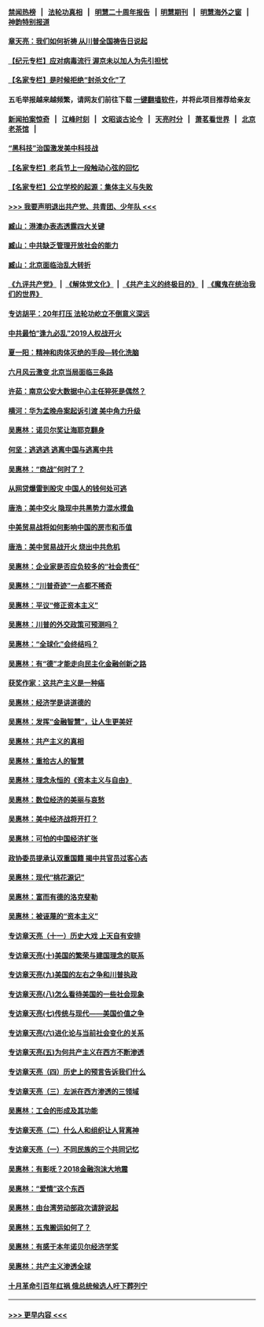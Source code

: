 #### [禁闻热榜](热点新闻.md?=0)  &nbsp;&nbsp;|&nbsp;&nbsp; [法轮功真相](https://github.com/gfw-breaker/truth/blob/master/README.md?=0) &nbsp;&nbsp;|&nbsp;&nbsp; [明慧二十周年报告](https://github.com/gfw-breaker/mh-reports/blob/master/README.md?=0) &nbsp;&nbsp;|&nbsp;&nbsp;[明慧期刊](https://github.com/gfw-breaker/mh-qikan) &nbsp;&nbsp;|&nbsp;&nbsp; [明慧海外之窗](https://github.com/gfw-breaker/mh-news/blob/master/README.md?=0) &nbsp;&nbsp;|&nbsp;&nbsp; [神韵特别报道](https://github.com/gfw-breaker/mh-news/blob/master/shenyun.md?=0)
#### [章天亮：我们如何祈祷 从川普全国祷告日说起](../pages/nsc423/n11944627.md?t=03190502) 
#### [【纪元专栏】应对病毒流行 渥京未以加人为先引担忧](../pages/nsc423/n11875714.md?t=03190502) 
#### [【名家专栏】是时候拒绝“封杀文化”了](../pages/nsc423/n11814093.md?t=03190502) 
#### 五毛举报越来越频繁，请网友们前往下载 [一键翻墙软件](https://github.com/gfw-breaker/ssr-accounts)，并将此项目推荐给亲友
#### [新闻拍案惊奇](https://github.com/gfw-breaker/banned-news/blob/master/pages/link4.md) &nbsp;&nbsp;|&nbsp;&nbsp; [江峰时刻](https://github.com/gfw-breaker/banned-news/blob/master/pages/link4.md) &nbsp;&nbsp;|&nbsp;&nbsp; [文昭谈古论今](https://github.com/gfw-breaker/banned-news/blob/master/pages/link4.md) &nbsp;&nbsp;|&nbsp;&nbsp; [天亮时分](https://github.com/gfw-breaker/banned-news/blob/master/pages/link4.md) &nbsp;&nbsp;|&nbsp;&nbsp; [萧茗看世界](https://github.com/gfw-breaker/banned-news/blob/master/pages/link4.md) &nbsp;&nbsp;|&nbsp;&nbsp; [北京老茶馆](https://github.com/gfw-breaker/banned-news/blob/master/pages/link4.md) &nbsp;&nbsp;|&nbsp;&nbsp; 
#### [“黑科技”治国激发美中科技战](../pages/nsc423/n11638056.md?t=03190502) 
#### [【名家专栏】老兵节上一段触动心弦的回忆](../pages/nsc423/n11646016.md?t=03190502) 
#### [【名家专栏】公立学校的起源：集体主义与失败](../pages/nsc423/n11601833.md?t=03190502) 
#### [>>> 我要声明退出共产党、共青团、少年队 <<<](https://github.com/begood0513/goodnews/blob/master/quit/letter.md) 
#### [臧山：港澳办表态透露四大关键](../pages/nsc423/n11421628.md?t=03190502) 
#### [臧山：中共缺乏管理开放社会的能力](../pages/nsc423/n11407457.md?t=03190502) 
#### [臧山：北京面临治乱大转折](../pages/nsc423/n11406895.md?t=03190502) 
#### [《九评共产党》](https://github.com/begood0513/9ping.md/blob/master/README.md) &nbsp;|&nbsp; [《解体党文化》](../../../../jtdwh.md/blob/master/README.md)  &nbsp;|&nbsp; [《共产主义的终极目的》](../../../../gczydzjmd.md/blob/master/README.md) &nbsp;|&nbsp; [《魔鬼在统治我们的世界》](../../../../mgztzwmdsj.md/blob/master/README.md) 
#### [专访胡平：20年打压 法轮功屹立不倒意义深远](../pages/nsc423/n11398800.md?t=03190502) 
#### [中共最怕“逢九必乱”2019人权战开火](../pages/nsc423/n11385248.md?t=03190502) 
#### [夏一阳：精神和肉体灭绝的手段—转化洗脑](../pages/nsc423/n11368250.md?t=03190502) 
#### [六月风云激变 北京当局面临三条路](../pages/nsc423/n11313668.md?t=03190502) 
#### [许茹：南京公安大数据中心主任猝死是偶然？](../pages/nsc423/n11064744.md?t=03190502) 
#### [横河：华为孟晚舟案起诉引渡 美中角力升级](../pages/nsc423/n11027230.md?t=03190502) 
#### [吴惠林：诺贝尔奖让海耶克翻身](../pages/nsc423/n10890049.md?t=03190502) 
#### [何坚：逃逃逃 逃离中国与逃离中共](../pages/nsc423/n10592891.md?t=03190502) 
#### [吴惠林：“商战”何时了？](../pages/nsc423/n10573558.md?t=03190502) 
#### [从网贷爆雷到股灾 中国人的钱何处可逃](../pages/nsc423/n10572800.md?t=03190502) 
#### [唐浩：美中交火 隐现中共黑势力混水摸鱼](../pages/nsc423/n10544040.md?t=03190502) 
#### [中美贸易战将如何影响中国的房市和币值](../pages/nsc423/n10543697.md?t=03190502) 
#### [唐浩：美中贸易战开火 烧出中共危机](../pages/nsc423/n10540126.md?t=03190502) 
#### [吴惠林：企业家是否应负较多的“社会责任”](../pages/nsc423/n10535022.md?t=03190502) 
#### [吴惠林：“川普奇迹”一点都不稀奇](../pages/nsc423/n10512808.md?t=03190502) 
#### [吴惠林：平议“修正资本主义”](../pages/nsc423/n10495724.md?t=03190502) 
#### [吴惠林：川普的外交政策可预测吗？](../pages/nsc423/n10462387.md?t=03190502) 
#### [吴惠林：“全球化”会终结吗？](../pages/nsc423/n10452838.md?t=03190502) 
#### [吴惠林：有“德”才能走向民主化金融创新之路](../pages/nsc423/n10432292.md?t=03190502) 
#### [获奖作家：这共产主义是一种癌](../pages/nsc423/n10431541.md?t=03190502) 
#### [吴惠林：经济学是讲道德的](../pages/nsc423/n10398014.md?t=03190502) 
#### [吴惠林：发挥“金融智慧”，让人生更美好](../pages/nsc423/n10375019.md?t=03190502) 
#### [吴惠林：共产主义的真相](../pages/nsc423/n10351394.md?t=03190502) 
#### [吴惠林：重拾古人的智慧](../pages/nsc423/n10337691.md?t=03190502) 
#### [吴惠林：理念永恒的《资本主义与自由》](../pages/nsc423/n10316274.md?t=03190502) 
#### [吴惠林：数位经济的美丽与哀愁](../pages/nsc423/n10292946.md?t=03190502) 
#### [吴惠林：美中经济战将开打？](../pages/nsc423/n10258825.md?t=03190502) 
#### [吴惠林：可怕的中国经济扩张](../pages/nsc423/n10219147.md?t=03190502) 
#### [政协委员提承认双重国籍 揭中共官员过客心态](../pages/nsc423/n10208809.md?t=03190502) 
#### [吴惠林：现代“桃花源记”](../pages/nsc423/n10185234.md?t=03190502) 
#### [吴惠林：富而有德的洛克斐勒](../pages/nsc423/n10142264.md?t=03190502) 
#### [吴惠林：被诬蔑的“资本主义”](../pages/nsc423/n10124816.md?t=03190502) 
#### [专访章天亮（十一）历史大戏 上天自有安排](../pages/nsc423/n10094905.md?t=03190502) 
#### [专访章天亮(十)美国的繁荣与建国理念的联系](../pages/nsc423/n10094899.md?t=03190502) 
#### [专访章天亮(九)美国的左右之争和川普执政](../pages/nsc423/n10094889.md?t=03190502) 
#### [专访章天亮(八)怎么看待美国的一些社会现象](../pages/nsc423/n10094857.md?t=03190502) 
#### [专访章天亮(七)传统与现代——美国价值之争](../pages/nsc423/n10093140.md?t=03190502) 
#### [专访章天亮(六)进化论与当前社会变化的关系](../pages/nsc423/n10092036.md?t=03190502) 
#### [专访章天亮(五)为何共产主义在西方不断渗透](../pages/nsc423/n10083620.md?t=03190502) 
#### [专访章天亮（四）历史上的预言告诉我们什么](../pages/nsc423/n10083606.md?t=03190502) 
#### [专访章天亮（三）左派在西方渗透的三领域](../pages/nsc423/n10081115.md?t=03190502) 
#### [吴惠林：工会的形成及其功能](../pages/nsc423/n10080633.md?t=03190502) 
#### [专访章天亮（二）什么人和组织让人背离神](../pages/nsc423/n10076637.md?t=03190502) 
#### [专访章天亮（一）不同民族的三个共同记忆](../pages/nsc423/n10074188.md?t=03190502) 
#### [吴惠林：有影呒？2018金融泡沫大地震](../pages/nsc423/n10040534.md?t=03190502) 
#### [吴惠林：“爱情”这个东西](../pages/nsc423/n10019423.md?t=03190502) 
#### [吴惠林：由台湾劳动部政次请辞说起](../pages/nsc423/n9979679.md?t=03190502) 
#### [吴惠林：五鬼搬运如何了？](../pages/nsc423/n9925338.md?t=03190502) 
#### [吴惠林：有感于本年诺贝尔经济学奖](../pages/nsc423/n9871883.md?t=03190502) 
#### [吴惠林：共产主义渗透全球](../pages/nsc423/n9812748.md?t=03190502) 
#### [十月革命引百年红祸 俄总统候选人吁下葬列宁](../pages/nsc423/n9810182.md?t=03190502) 

----
#### [ >>> 更早内容 <<< ](../indexes/nsc423-earlier.md)
